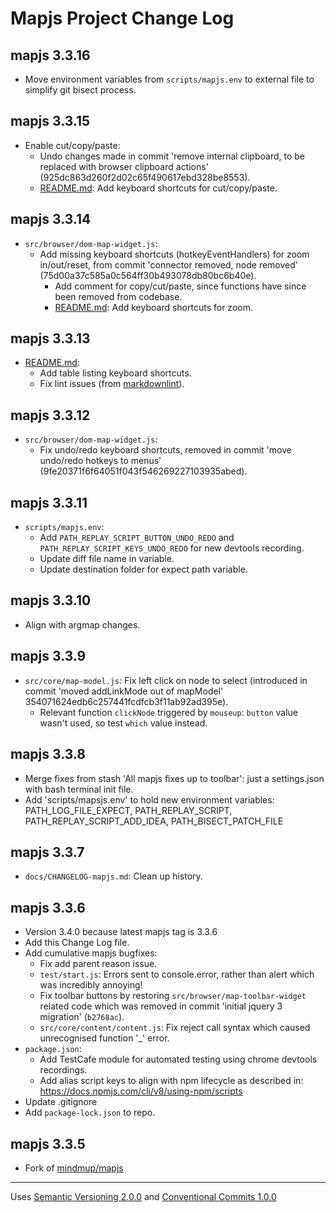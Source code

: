 # Mapjs Project Change Log

## mapjs 3.3.16

- Move environment variables from `scripts/mapjs.env` to external file to simplify git bisect process.

## mapjs 3.3.15

- Enable cut/copy/paste:
  - Undo changes made in commit 'remove internal clipboard, to be replaced with browser clipboard actions' (925dc863d260f2d02c65f490617ebd328be8553).
  - [README.md](README.md): Add keyboard shortcuts for cut/copy/paste.

## mapjs 3.3.14

- `src/browser/dom-map-widget.js`:
  - Add missing keyboard shortcuts (hotkeyEventHandlers) for zoom in/out/reset, from commit 'connector removed, node removed' (75d00a37c585a0c564ff30b493078db80bc6b40e).
    - Add comment for copy/cut/paste, since functions have since been removed from codebase.
    - [README.md](README.md): Add keyboard shortcuts for zoom.

## mapjs 3.3.13

- [README.md](README.md):
  - Add table listing keyboard shortcuts.
  - Fix lint issues (from [markdownlint](https://marketplace.visualstudio.com/items?itemName=DavidAnson.vscode-markdownlint)).

## mapjs 3.3.12

- `src/browser/dom-map-widget.js`:
  - Fix undo/redo keyboard shortcuts, removed in commit 'move undo/redo hotkeys to menus' (9fe20371f6f64051f043f546269227103935abed).

## mapjs 3.3.11

- `scripts/mapjs.env`:
  - Add `PATH_REPLAY_SCRIPT_BUTTON_UNDO_REDO` and `PATH_REPLAY_SCRIPT_KEYS_UNDO_REDO` for new devtools recording.
  - Update diff file name in variable.
  - Update destination folder for expect path variable.

## mapjs 3.3.10

- Align with argmap changes.

## mapjs 3.3.9

- `src/core/map-model.js`: Fix left click on node to select (introduced in commit 'moved addLinkMode out of mapModel' 354071624edb6c257441fcdfcb3f11ab92ad395e).
  - Relevant function `clickNode` triggered by `mouseup`: `button` value wasn't used, so test `which` value instead.

## mapjs 3.3.8

- Merge fixes from stash 'All mapjs fixes up to toolbar': just a settings.json with bash terminal init file.
- Add 'scripts/mapsjs.env' to hold new environment variables: PATH_LOG_FILE_EXPECT, PATH_REPLAY_SCRIPT, PATH_REPLAY_SCRIPT_ADD_IDEA, PATH_BISECT_PATCH_FILE

## mapjs 3.3.7

- `docs/CHANGELOG-mapjs.md`: Clean up history.

## mapjs 3.3.6

- Version 3.4.0 because latest mapjs tag is 3.3.6
- Add this Change Log file.
- Add cumulative mapjs bugfixes:
  - Fix add parent reason issue.
  - `test/start.js`: Errors sent to console.error, rather than alert which was incredibly annoying!
  - Fix toolbar buttons by restoring `src/browser/map-toolbar-widget` related code which was removed in commit 'initial jquery 3 migration' (`b2768ac`).
  - `src/core/content/content.js`: Fix reject call syntax which caused unrecognised function '_' error.
- `package.json`:
  - Add TestCafe module for automated testing using chrome devtools recordings.
  - Add alias script keys to align with npm lifecycle as described in: <https://docs.npmjs.com/cli/v8/using-npm/scripts>
- Update .gitignore
- Add `package-lock.json` to repo.

## mapjs 3.3.5

- Fork of [mindmup/mapjs](https://github.com/mindmup/mapjs)

----------------

Uses [Semantic Versioning 2.0.0](https://semver.org/) and [Conventional Commits 1.0.0](https://www.conventionalcommits.org/en/v1.0.0/)
